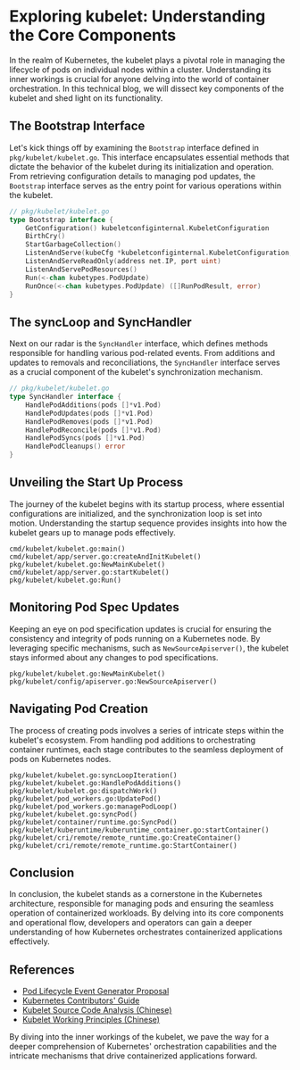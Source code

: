 # Exploring kubelet: Understanding the Core Components

In the realm of Kubernetes, the kubelet plays a pivotal role in managing the lifecycle of pods on individual nodes within a cluster. Understanding its inner workings is crucial for anyone delving into the world of container orchestration. In this technical blog, we will dissect key components of the kubelet and shed light on its functionality.

## The Bootstrap Interface

Let's kick things off by examining the `Bootstrap` interface defined in `pkg/kubelet/kubelet.go`. This interface encapsulates essential methods that dictate the behavior of the kubelet during its initialization and operation. From retrieving configuration details to managing pod updates, the `Bootstrap` interface serves as the entry point for various operations within the kubelet.

```go
// pkg/kubelet/kubelet.go
type Bootstrap interface {
    GetConfiguration() kubeletconfiginternal.KubeletConfiguration
    BirthCry()
    StartGarbageCollection()
    ListenAndServe(kubeCfg *kubeletconfiginternal.KubeletConfiguration, tlsOptions *server.TLSOptions, auth server.AuthInterface)
    ListenAndServeReadOnly(address net.IP, port uint)
    ListenAndServePodResources()
    Run(<-chan kubetypes.PodUpdate)
    RunOnce(<-chan kubetypes.PodUpdate) ([]RunPodResult, error)
}
```

## The syncLoop and SyncHandler

Next on our radar is the `SyncHandler` interface, which defines methods responsible for handling various pod-related events. From additions and updates to removals and reconciliations, the `SyncHandler` interface serves as a crucial component of the kubelet's synchronization mechanism.

```go
// pkg/kubelet/kubelet.go
type SyncHandler interface {
    HandlePodAdditions(pods []*v1.Pod)
    HandlePodUpdates(pods []*v1.Pod)
    HandlePodRemoves(pods []*v1.Pod)
    HandlePodReconcile(pods []*v1.Pod)
    HandlePodSyncs(pods []*v1.Pod)
    HandlePodCleanups() error
}
```

## Unveiling the Start Up Process

The journey of the kubelet begins with its startup process, where essential configurations are initialized, and the synchronization loop is set into motion. Understanding the startup sequence provides insights into how the kubelet gears up to manage pods effectively.

```
cmd/kubelet/kubelet.go:main()
cmd/kubelet/app/server.go:createAndInitKubelet()
pkg/kubelet/kubelet.go:NewMainKubelet()
cmd/kubelet/app/server.go:startKubelet()
pkg/kubelet/kubelet.go:Run()
```

## Monitoring Pod Spec Updates

Keeping an eye on pod specification updates is crucial for ensuring the consistency and integrity of pods running on a Kubernetes node. By leveraging specific mechanisms, such as `NewSourceApiserver()`, the kubelet stays informed about any changes to pod specifications.

```
pkg/kubelet/kubelet.go:NewMainKubelet()
pkg/kubelet/config/apiserver.go:NewSourceApiserver()
```

## Navigating Pod Creation

The process of creating pods involves a series of intricate steps within the kubelet's ecosystem. From handling pod additions to orchestrating container runtimes, each stage contributes to the seamless deployment of pods on Kubernetes nodes.

```
pkg/kubelet/kubelet.go:syncLoopIteration()
pkg/kubelet/kubelet.go:HandlePodAdditions()
pkg/kubelet/kubelet.go:dispatchWork()
pkg/kubelet/pod_workers.go:UpdatePod()
pkg/kubelet/pod_workers.go:managePodLoop()
pkg/kubelet/kubelet.go:syncPod()
pkg/kubelet/container/runtime.go:SyncPod()
pkg/kubelet/kuberuntime/kuberuntime_container.go:startContainer()
pkg/kubelet/cri/remote/remote_runtime.go:CreateContainer()
pkg/kubelet/cri/remote/remote_runtime.go:StartContainer()
```

## Conclusion

In conclusion, the kubelet stands as a cornerstone in the Kubernetes architecture, responsible for managing pods and ensuring the seamless operation of containerized workloads. By delving into its core components and operational flow, developers and operators can gain a deeper understanding of how Kubernetes orchestrates containerized applications effectively.

## References

- [Pod Lifecycle Event Generator Proposal](https://github.com/fabric8io/kansible/blob/master/vendor/k8s.io/kubernetes/docs/proposals/pod-lifecycle-event-generator.md)
- [Kubernetes Contributors' Guide](https://github.com/kubernetes/community/tree/master/contributors/devel#readme)
- [Kubelet Source Code Analysis (Chinese)](https://www.cnblogs.com/luozhiyun/p/13736569.html)
- [Kubelet Working Principles (Chinese)](https://atbug.com/kubelet-source-code-analysis/#kubelet-%E7%9A%84%E5%B7%A5%E4%BD%9C%E5%8E%9F%E7%90%86)

By diving into the inner workings of the kubelet, we pave the way for a deeper comprehension of Kubernetes' orchestration capabilities and the intricate mechanisms that drive containerized applications forward.